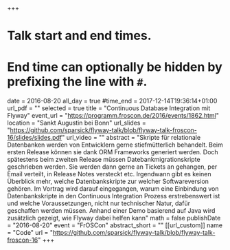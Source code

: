 +++
# Talk start and end times.
# End time can optionally be hidden by prefixing the line with `#`.
date = 2016-08-20
all_day = true
#time_end = 2017-12-14T19:36:14+01:00
url_pdf = ""
selected = true
title = "Continuous Database Integration mit Flyway"
event_url = "https://programm.froscon.de/2016/events/1862.html"
location = "Sankt Augustin bei Bonn"
url_slides = "https://github.com/sparsick/flyway-talk/blob/flyway-talk-froscon-16/slides/slides.pdf"
url_video = ""
abstract = "Skripte für relationale Datenbanken werden von Entwicklern gerne stiefmütterlich behandelt. Beim ersten Release können sie dank ORM Frameworks generiert werden. Doch spätestens beim zweiten Release müssen Datebankmigrationskripte geschrieben werden. Sie werden dann gerne an Tickets an gehangen, per Email verteilt, in Release Notes versteckt etc. Irgendwann gibt es keinen Überblick mehr, welche Datenbankskripte zur welcher Softwareversion gehören. Im Vortrag wird darauf eingegangen, warum eine Einbindung von Datenbankskripte in den Continuous Integration Prozess erstrebenswert ist und welche Voraussetzungen, nicht nur technischer Natur, dafür geschaffen werden müssen. Anhand einer Demo basierend auf Java wird zusätzlich gezeigt, wie Flyway dabei helfen kann"
math = false
publishDate = "2016-08-20"
event = "FrOSCon"
abstract_short = ""
[[url_custom]]
name = "Code"
url = "https://github.com/sparsick/flyway-talk/blob/flyway-talk-froscon-16"
+++
